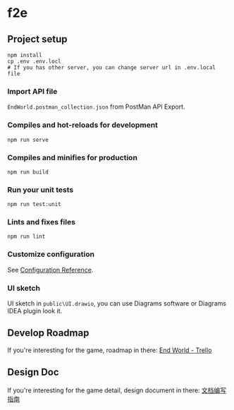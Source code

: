 # f2e

## Project setup
```
npm install
cp .env .env.locl
# If you has other server, you can change server url in .env.local file
```

### Import API file

`EndWorld.postman_collection.json` from PostMan API Export.

### Compiles and hot-reloads for development
```
npm run serve
```

### Compiles and minifies for production
```
npm run build
```

### Run your unit tests
```
npm run test:unit
```

### Lints and fixes files
```
npm run lint
```

### Customize configuration
See [Configuration Reference](https://cli.vuejs.org/config/).

### UI sketch

UI sketch in `public\UI.drawio`, you can use Diagrams software or Diagrams IDEA plugin look it.

## Develop Roadmap

If you're interesting for the game, roadmap in there: [End World - Trello](https://trello.com/b/iuaQDevz/end-world)

## Design Doc

If you're interesting for the game detail, design document in there: [文档编写指南](./doc/指南%20&%20进度/文档编写指南.md)

